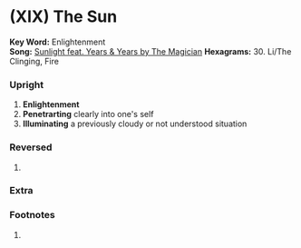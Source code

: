 # (XIX) The Sun 

**Key Word:** Enlightenment  
**Song:** [Sunlight feat. Years & Years by The Magician](https://www.youtube.com/watch?v=TFXlWfzW9Uo)
**Hexagrams:** 30. Li/The Clinging, Fire  



### Upright

1) **Enlightenment**
2) **Penetrarting** clearly into one's self
3) **Illuminating** a previously cloudy or not understood situation



### Reversed

1) 



### Extra





### Footnotes

1.


